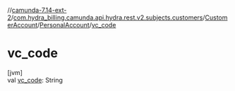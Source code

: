 //[camunda-7.14-ext-2](../../../../index.md)/[com.hydra_billing.camunda.api.hydra.rest.v2.subjects.customers](../../index.md)/[CustomerAccount](../index.md)/[PersonalAccount](index.md)/[vc_code](vc_code.md)

# vc_code

[jvm]\
val [vc_code](vc_code.md): String
